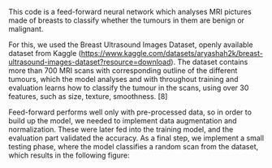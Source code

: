 This code is a feed-forward neural network which analyses MRI pictures made of breasts to classify whether the tumours in them are benign or malignant. 

For this, we used the Breast Ultrasound Images Dataset, openly available dataset from Kaggle (https://www.kaggle.com/datasets/aryashah2k/breast-ultrasound-images-dataset?resource=download). The dataset contains more than 700 MRI scans with corresponding outline of the different tumours, which the model analyses and with throughout training and evaluation learns how to classify the tumour in the scans, using over 30 features, such as size, texture, smoothness. ​[8]​ 

Feed-forward performs well only with pre-processed data, so in order to build up the model, we needed to implement data augmentation and normalization. These were later fed into the training model, and the evaluation part validated the accuracy. As a final step, we implement a small testing phase, where the model classifies a random scan from the dataset, which results in the following figure:  